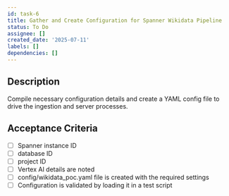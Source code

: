 ```yaml
---
id: task-6
title: Gather and Create Configuration for Spanner Wikidata Pipeline
status: To Do
assignee: []
created_date: '2025-07-11'
labels: []
dependencies: []
---
```


## Description

Compile necessary configuration details and create a YAML config file to drive the ingestion and server processes.

## Acceptance Criteria

- [ ] Spanner instance ID
- [ ] database ID
- [ ] project ID
- [ ] Vertex AI details are noted
- [ ] config/wikidata_poc.yaml file is created with the required settings
- [ ] Configuration is validated by loading it in a test script
